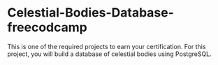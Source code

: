# Celestial-Bodies-Database-freecodcamp
This is one of the required projects to earn your certification. For this project, you will build a database of celestial bodies using PostgreSQL.

